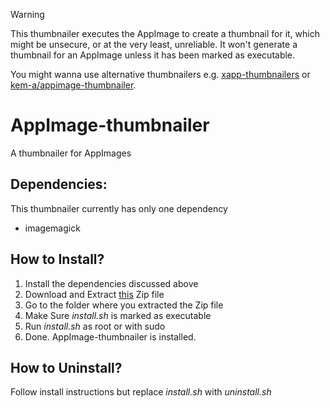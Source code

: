 > [!WARNING]
> This thumbnailer executes the AppImage to create a thumbnail for it, which might be unsecure, or at the very least, unreliable.
> It won't generate a thumbnail for an AppImage unless it has been marked as executable.
>
> You might wanna use alternative thumbnailers e.g. [xapp-thumbnailers](https://github.com/linuxmint/xapp-thumbnailers) or [kem-a/appimage-thumbnailer](https://github.com/kem-a/appimage-thumbnailer).

# AppImage-thumbnailer
A thumbnailer for AppImages
## Dependencies:
This thumbnailer currently has only one dependency
- imagemagick
## How to Install?
1. Install the dependencies discussed above
2. Download and Extract [this](https://github.com/realmazharhussain/AppImage-thumbnailer/archive/refs/heads/main.zip) Zip file
3. Go to the folder where you extracted the Zip file
4. Make Sure _install.sh_ is marked as executable
5. Run _install.sh_ as root or with sudo
6. Done. AppImage-thumbnailer is installed.
## How to Uninstall?
Follow install instructions but replace _install.sh_ with _uninstall.sh_
